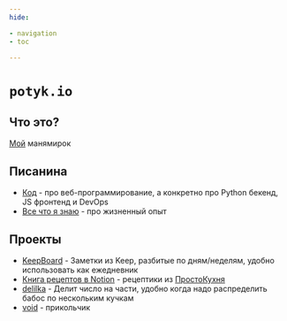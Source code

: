 ```yaml
---
hide:

- navigation
- toc

---
```


# `potyk.io`

## Что это?

[Мой](https://t.me/potykion) манямирок

## Писанина

- [Код](Code/index.md) - про веб-программирование, а конкретно про Python бекенд, JS фронтенд и DevOps
- [Все что я знаю](./Everything/index.md) - про жизненный опыт

## Проекты

- [KeepBoard](https://keep-board.website.yandexcloud.net/) - Заметки из Keep, разбитые по дням/неделям, удобно
  использовать как ежедневник
- [Книга рецептов в Notion](https://potyk.notion.site/potyk/d47b6c5c807a41e2a9bb145632a20a5b) - рецептики
  из [ПростоКухня](Everything/Food/ProstoKuhnya/index.md)
- [delilka](https://delilka.website.yandexcloud.net/) - Делит число на части, удобно когда надо распределить бабос по
  нескольким кучкам
- [void](https://void.website.yandexcloud.net/) - прикольчик